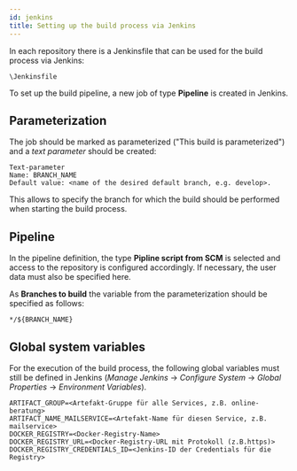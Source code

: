 ```yaml
---
id: jenkins
title: Setting up the build process via Jenkins
---
```

In each repository there is a Jenkinsfile that can be used for the build process via Jenkins:

`\Jenkinsfile`

To set up the build pipeline, a new job of type __Pipeline__ is created in Jenkins.

## Parameterization
The job should be marked as parameterized ("This build is parameterized") and a _text parameter_ should be created:

```
Text-parameter
Name: BRANCH_NAME
Default value: <name of the desired default branch, e.g. develop>.
```

This allows to specify the branch for which the build should be performed when starting the build process.

## Pipeline
In the pipeline definition, the type __Pipline script from SCM__ is selected and access to the repository is configured accordingly. If necessary, the user data must also be specified here.  

As __Branches to build__ the variable from the parameterization should be specified as follows:

`*/${BRANCH_NAME}`

## Global system variables
For the execution of the build process, the following global variables must still be defined in Jenkins (_Manage Jenkins_ -> _Configure System_ -> _Global Properties_ -> _Environment Variables_).

```
ARTIFACT_GROUP=<Artefakt-Gruppe für alle Services, z.B. online-beratung>
ARTIFACT_NAME_MAILSERVICE=<Artefakt-Name für diesen Service, z.B. mailservice>
DOCKER_REGISTRY=<Docker-Registry-Name>
DOCKER_REGISTRY_URL=<Docker-Registry-URL mit Protokoll (z.B.https)>
DOCKER_REGISTRY_CREDENTIALS_ID=<Jenkins-ID der Credentials für die Registry>
```